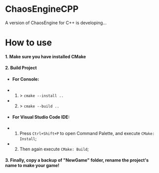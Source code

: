 # ChaosEngineCPP
 A version of ChaosEngine for C++ is developing...

# How to use #

#### 1. Make sure you have installed CMake

#### 2. Build Project
- #### For Console:
- 1. \> `cmake --install ..`
- 2. \> `cmake --build ..`

- #### For Visual Studio Code IDE:
- 1. Press `Ctrl+Shift+P` to open Command Palette, and execute `CMake: Install`;
- 2. Then again execute `CMake: Build`;

#### 3. Finally, copy a backup of "NewGame" folder, rename the project's name to make your game!
